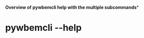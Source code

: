 **Overview of pywbemcli help with the multiple subcommands***



pywbemcli  --help
=================

